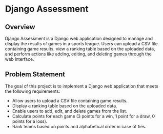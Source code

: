 # Django Assessment

## Overview

Django Assessment is a Django web application designed to manage and display the results of games in a sports league. Users can upload a CSV file containing game results, view a ranking table based on the uploaded data, and perform actions like adding, editing, and deleting games through the web interface.

## Problem Statement

The goal of this project is to implement a Django web application that meets the following requirements:

- Allow users to upload a CSV file containing game results.
- Display a ranking table based on the uploaded data.
- Enable users to add, edit, and delete games from the list.
- Calculate points for each game (3 points for a win, 1 point for a draw, 0 points for a loss).
- Rank teams based on points and alphabetical order in case of ties.
